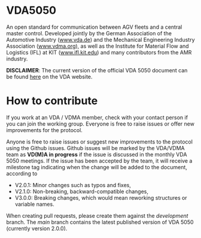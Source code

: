 # VDA5050
An open standard for communication between AGV fleets and a central master control. Developed jointly by the German Association of the Automotive Industry (www.vda.de) and the Mechanical Engineering Industry Association (www.vdma.org), as well as the Institute for Material Flow and Logistics (IFL) at KIT (www.ifl.kit.edu) and many contributors from the AMR industry.

**DISCLAIMER**: The current version of the official VDA 5050 document can be found [here](https://www.vda.de/de/aktuelles/publikationen/publication/vda-5050-version-2.0.0-fts-kommunikationsschnittstelle) on the VDA website.

# How to contribute
If you work at an VDA / VDMA member, check with your contact person if you can join the working group.
Everyone is free to raise issues or offer new improvements for the protocol.

Anyone is free to raise issues or suggest new improvements to the protocol using the Github issues. Github issues will be marked by the VDA/VDMA team as **VD(M)A in progress** if the issue is discussed in the monthly VDA 5050 meetings. If the issue has been accepted by the team, it will receive a milestone tag indicating when the change will be added to the document, according to

- V2.0.1: Minor changes such as typos and fixes,
- V2.1.0: Non-breaking, backward-compatible changes,
- V3.0.0: Breaking changes, which would mean reworking structures or variable names.

When creating pull requests, please create them against the *development* branch. The *main* branch contains the latest published version of VDA 5050 (currently version 2.0.0).
